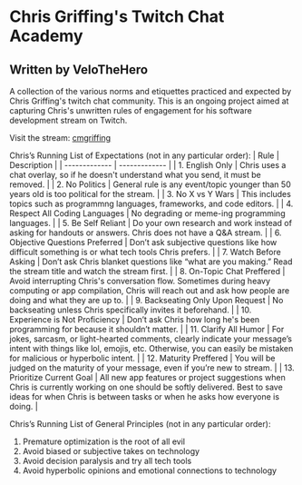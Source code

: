 # Chris Griffing's Twitch Chat Academy
## Written by VeloTheHero

A collection of the various norms and etiquettes practiced and expected by Chris Griffing's twitch chat community. This is an ongoing project aimed at capturing Chris's unwritten rules of engagement for his software development stream on Twitch.

Visit the stream: [cmgriffing](https://www.twitch.tv/cmgriffing)

Chris’s Running List of Expectations (not in any particular order):
| Rule  | Description |
| ------------- | ------------- |
| 1. English Only  | Chris uses a chat overlay, so if he doesn't understand what you send, it must be removed.  |
| 2. No Politics | General rule is any event/topic younger than 50 years old is too political for the stream.  |
| 3. No X vs Y Wars |  This includes topics such as programmng languages, frameworks, and code editors.  |
| 4. Respect All Coding Languages  | No degrading or meme-ing programming languages.  |
| 5. Be Self Reliant  | Do your own research and work instead of asking for handouts or answers. Chris does not have a Q&A stream.  |
| 6. Objective Questions Preferred  | Don’t ask subjective questions like how difficult something is or what tech tools Chris prefers.  |
| 7. Watch Before Asking | Don’t ask Chris blanket questions like “what are you making.” Read the stream title and watch the stream first.  |
| 8. On-Topic Chat Preffered  | Avoid interrupting Chris's conversation flow. Sometimes during heavy computing or app compilation, Chris will reach out and ask how people are doing and what they are up to.  |
| 9. Backseating Only Upon Request  | No backseating unless Chris specifically invites it beforehand.  |
| 10. Experience is Not Proficiency  | Don’t ask Chris how long he's been programming for because it shouldn’t matter.   |
| 11. Clarify All Humor  | For jokes, sarcasm, or light-hearted comments, clearly indicate your message’s intent with things like lol, emojis, etc. Otherwise, you can easily be mistaken for malicious or hyperbolic intent.  |
| 12. Maturity Preffered  | You will be judged on the maturity of your message, even if you’re new to stream.   |
| 13. Prioritize Current Goal  | All new app features or project suggestions when Chris is currently working on one should be softly delivered. Best to save ideas for when Chris is between tasks or when he asks how everyone is doing.  |


Chris’s Running List of General Principles (not in any particular order):
1. Premature optimization is the root of all evil
2. Avoid biased or subjective takes on technology
3. Avoid decision paralysis and try all tech tools
4. Avoid hyperbolic opinions and emotional connections to technology
